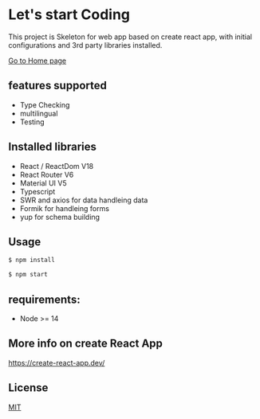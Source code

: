 # Let's start Coding

This project is Skeleton for web app based on create react app, with initial configurations and 3rd party libraries installed.

[Go to Home page ](https://charradighassen.github.io/react-skeleton/)
 
## features supported
* Type Checking
* multilingual
* Testing 

## Installed libraries
* React / ReactDom  V18
* React Router V6
* Material UI V5
* Typescript
* SWR and axios for data handleing data
* Formik for handleing forms
* yup for schema building

## Usage

```bash
$ npm install

$ npm start
```

## requirements:
* Node >= 14

## More info on create React App
https://create-react-app.dev/


## License

[MIT](https://choosealicense.com/licenses/mit/)
